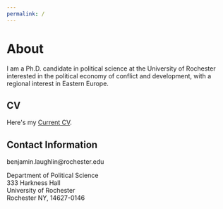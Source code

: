 ```yaml
---
permalink: /
---
```


<h1 class="page-title">About</h1>

<p class="message">
  I am a Ph.D. candidate in political science at the University of Rochester interested in the political economy of conflict and development, with a regional interest in Eastern Europe.
</p>


<h2>CV</h2>

<p>Here&#39;s my <a href="../Articles/Christensen_CV.pdf">Current CV</a>.</p>

<h2>Contact Information</h2>

<p>benjamin.laughlin@rochester.edu</p>

<p>Department of Political Science<br>
333 Harkness Hall<br>
University of Rochester<br>
Rochester NY, 14627-0146</p>
